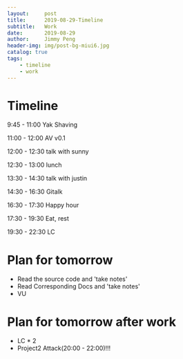 ```yaml
---
layout:     post
title:      2019-08-29-Timeline
subtitle:   Work
date:       2019-08-29
author:     Jimmy Peng
header-img: img/post-bg-miui6.jpg
catalog: true
tags:
    - timeline
    - work
---
```


# Timeline

9:45 - 11:00 Yak Shaving

11:00 - 12:00 AV v0.1

12:00 - 12:30 talk with sunny

12:30 - 13:00 lunch

13:30 - 14:30 talk with justin

14:30 - 16:30 Gitalk

16:30 - 17:30 Happy hour

17:30 - 19:30 Eat, rest

19:30 - 22:30 LC

# Plan for tomorrow
- Read the source code and 'take notes'
- Read Corresponding Docs and 'take notes'
- VU

# Plan for tomorrow after work
- LC * 2
- Project2 Attack(20:00 - 22:00)!!!
